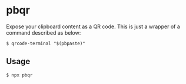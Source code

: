 # pbqr

Expose your clipboard content as a QR code.
This is just a wrapper of a command described as below:

```shell
$ qrcode-terminal "$(pbpaste)"
```

## Usage

```shell
$ npx pbqr
```
